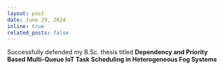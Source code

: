```yaml
---
layout: post
date: June 29, 2024
inline: true
related_posts: false
---
```

Successfully defended my B.Sc. thesis titled **Dependency and Priority Based Multi-Queue IoT Task Scheduling in Heterogeneous Fog Systems**
